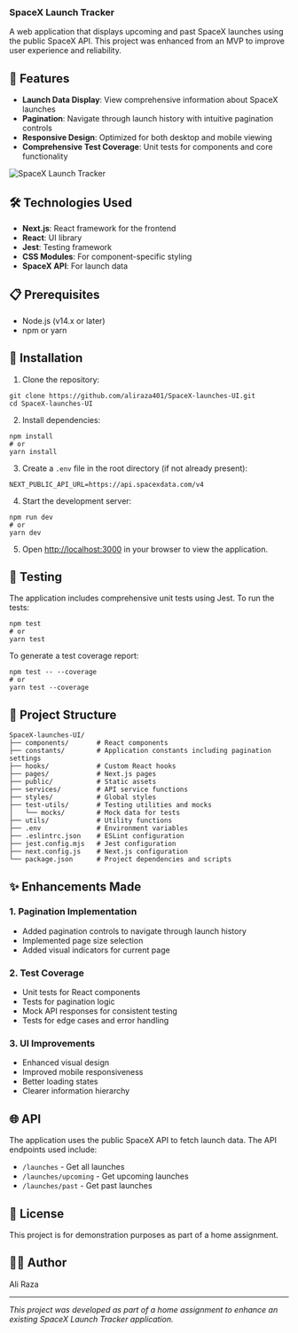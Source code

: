 ### SpaceX Launch Tracker

A web application that displays upcoming and past SpaceX launches using the public SpaceX API. This project was enhanced from an MVP to improve user experience and reliability.

## 🚀 Features

- **Launch Data Display**: View comprehensive information about SpaceX launches
- **Pagination**: Navigate through launch history with intuitive pagination controls
- **Responsive Design**: Optimized for both desktop and mobile viewing
- **Comprehensive Test Coverage**: Unit tests for components and core functionality

![SpaceX Launch Tracker](public/Iimg_view.png)

## 🛠️ Technologies Used

- **Next.js**: React framework for the frontend
- **React**: UI library
- **Jest**: Testing framework
- **CSS Modules**: For component-specific styling
- **SpaceX API**: For launch data

## 📋 Prerequisites

- Node.js (v14.x or later)
- npm or yarn

## 🔧 Installation

1. Clone the repository:

```shellscript
git clone https://github.com/aliraza401/SpaceX-launches-UI.git
cd SpaceX-launches-UI
```

2. Install dependencies:

```shellscript
npm install
# or
yarn install
```

3. Create a `.env` file in the root directory (if not already present):

```plaintext
NEXT_PUBLIC_API_URL=https://api.spacexdata.com/v4
```

4. Start the development server:

```shellscript
npm run dev
# or
yarn dev
```

5. Open [http://localhost:3000](http://localhost:3000) in your browser to view the application.

## 🧪 Testing

The application includes comprehensive unit tests using Jest. To run the tests:

```shellscript
npm test
# or
yarn test
```

To generate a test coverage report:

```shellscript
npm test -- --coverage
# or
yarn test --coverage
```

## 📁 Project Structure

```plaintext
SpaceX-launches-UI/
├── components/       # React components
├── constants/        # Application constants including pagination settings
├── hooks/            # Custom React hooks
├── pages/            # Next.js pages
├── public/           # Static assets
├── services/         # API service functions
├── styles/           # Global styles
├── test-utils/       # Testing utilities and mocks
│   └── mocks/        # Mock data for tests
├── utils/            # Utility functions
├── .env              # Environment variables
├── .eslintrc.json    # ESLint configuration
├── jest.config.mjs   # Jest configuration
├── next.config.js    # Next.js configuration
└── package.json      # Project dependencies and scripts
```

## ✨ Enhancements Made

### 1. Pagination Implementation

- Added pagination controls to navigate through launch history
- Implemented page size selection
- Added visual indicators for current page

### 2. Test Coverage

- Unit tests for React components
- Tests for pagination logic
- Mock API responses for consistent testing
- Tests for edge cases and error handling

### 3. UI Improvements

- Enhanced visual design
- Improved mobile responsiveness
- Better loading states
- Clearer information hierarchy

## 🌐 API

The application uses the public SpaceX API to fetch launch data. The API endpoints used include:

- `/launches` - Get all launches
- `/launches/upcoming` - Get upcoming launches
- `/launches/past` - Get past launches

## 📝 License

This project is for demonstration purposes as part of a home assignment.

## 👨‍💻 Author

Ali Raza

---

_This project was developed as part of a home assignment to enhance an existing SpaceX Launch Tracker application._
